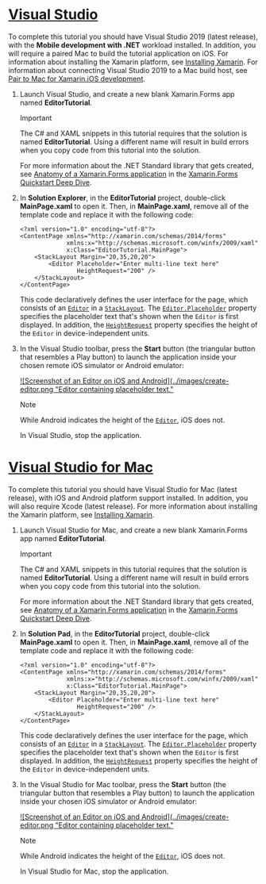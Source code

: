 # [Visual Studio](#tab/vswin)

To complete this tutorial you should have Visual Studio 2019 (latest release), with the **Mobile development with .NET** workload installed. In addition, you will require a paired Mac to build the tutorial application on iOS. For information about installing the Xamarin platform, see [Installing Xamarin](~/get-started/installation/index.md). For information about connecting Visual Studio 2019 to a Mac build host, see [Pair to Mac for Xamarin.iOS development](~/ios/get-started/installation/windows/connecting-to-mac/index.md).

1. Launch Visual Studio, and create a new blank Xamarin.Forms app named **EditorTutorial**.

    > [!IMPORTANT]
    > The C# and XAML snippets in this tutorial requires that the solution is named **EditorTutorial**. Using a different name will result in build errors when you copy code from this tutorial into the solution.

    For more information about the .NET Standard library that gets created, see [Anatomy of a Xamarin.Forms application](~/get-started/first-app/index.md) in the [Xamarin.Forms Quickstart Deep Dive](~/get-started/first-app/index.md).

1. In **Solution Explorer**, in the **EditorTutorial** project, double-click **MainPage.xaml** to open it. Then, in **MainPage.xaml**, remove all of the template code and replace it with the following code:

    ```xaml
    <?xml version="1.0" encoding="utf-8"?>
    <ContentPage xmlns="http://xamarin.com/schemas/2014/forms"
                 xmlns:x="http://schemas.microsoft.com/winfx/2009/xaml"
                 x:Class="EditorTutorial.MainPage">
        <StackLayout Margin="20,35,20,20">
            <Editor Placeholder="Enter multi-line text here"
                    HeightRequest="200" />
        </StackLayout>
    </ContentPage>
    ```

    This code declaratively defines the user interface for the page, which consists of an [`Editor`](xref:Xamarin.Forms.Editor) in a [`StackLayout`](xref:Xamarin.Forms.StackLayout). The [`Editor.Placeholder`](xref:Xamarin.Forms.InputView.Placeholder) property specifies the placeholder text that's shown when the `Editor` is first displayed. In addition, the [`HeightRequest`](xref:Xamarin.Forms.VisualElement) property specifies the height of the `Editor` in device-independent units.

1. In the Visual Studio toolbar, press the **Start** button (the triangular button that resembles a Play button) to launch the application inside your chosen remote iOS simulator or Android emulator:

    [![Screenshot of an Editor on iOS and Android](../images/create-editor.png "Editor containing placeholder text."](../images/create-editor-large.png#lightbox "Editor containing placeholder text")

    > [!NOTE]
    > While Android indicates the height of the [`Editor`](xref:Xamarin.Forms.Editor), iOS does not.

    In Visual Studio, stop the application.

# [Visual Studio for Mac](#tab/vsmac)

To complete this tutorial you should have Visual Studio for Mac (latest release), with iOS and Android platform support installed. In addition, you will also require Xcode (latest release). For more information about installing the Xamarin platform, see [Installing Xamarin](~/get-started/installation/index.md).

1. Launch Visual Studio for Mac, and create a new blank Xamarin.Forms app named **EditorTutorial**.

    > [!IMPORTANT]
    > The C# and XAML snippets in this tutorial requires that the solution is named **EditorTutorial**. Using a different name will result in build errors when you copy code from this tutorial into the solution.

    For more information about the .NET Standard library that gets created, see [Anatomy of a Xamarin.Forms application](~/get-started/first-app/index.md) in the [Xamarin.Forms Quickstart Deep Dive](~/get-started/first-app/index.md).

1. In **Solution Pad**, in the **EditorTutorial** project, double-click **MainPage.xaml** to open it. Then, in **MainPage.xaml**, remove all of the template code and replace it with the following code:

    ```xaml
    <?xml version="1.0" encoding="utf-8"?>
    <ContentPage xmlns="http://xamarin.com/schemas/2014/forms"
                 xmlns:x="http://schemas.microsoft.com/winfx/2009/xaml"
                 x:Class="EditorTutorial.MainPage">
        <StackLayout Margin="20,35,20,20">
            <Editor Placeholder="Enter multi-line text here"
                    HeightRequest="200" />
        </StackLayout>
    </ContentPage>
    ```

    This code declaratively defines the user interface for the page, which consists of an [`Editor`](xref:Xamarin.Forms.Editor) in a [`StackLayout`](xref:Xamarin.Forms.StackLayout). The [`Editor.Placeholder`](xref:Xamarin.Forms.InputView.Placeholder) property specifies the placeholder text that's shown when the `Editor` is first displayed. In addition, the [`HeightRequest`](xref:Xamarin.Forms.VisualElement) property specifies the height of the `Editor` in device-independent units.

1. In the Visual Studio for Mac toolbar, press the **Start** button (the triangular button that resembles a Play button) to launch the application inside your chosen iOS simulator or Android emulator:

    [![Screenshot of an Editor on iOS and Android](../images/create-editor.png "Editor containing placeholder text."](../images/create-editor-large.png#lightbox "Editor containing placeholder text")

    > [!NOTE]
    > While Android indicates the height of the [`Editor`](xref:Xamarin.Forms.Editor), iOS does not.

    In Visual Studio for Mac, stop the application.
